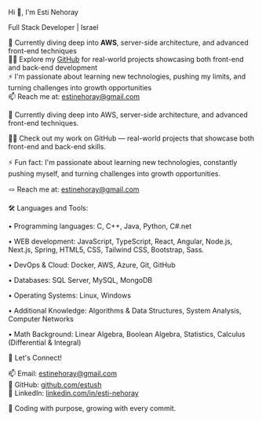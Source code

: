 Hi 👋, I'm Esti Nehoray

Full Stack Developer | Israel

🌱 Currently diving deep into **AWS**, server-side architecture, and advanced front-end techniques  
👩‍💻 Explore my [GitHub](https://github.com/estush) for real-world projects showcasing both front-end and back-end development  
⚡ I'm passionate about learning new technologies, pushing my limits, and turning challenges into growth opportunities  
📫 Reach me at: [estinehoray@gmail.com](mailto:estinehoray@gmail.com)

🌱 Currently diving deep into AWS, server-side architecture, and advanced front-end techniques.

👨‍💻 Check out my work on GitHub — real-world projects that showcase both front-end and back-end skills.

⚡ Fun fact: I'm passionate about learning new technologies, constantly pushing myself, and turning challenges into growth opportunities.


🪢 Reach me at: estinehoray@gmail.com


🛠️ Languages and Tools:

• Programming languages: C, C++, Java, Python, C#.net

• WEB development: JavaScript, TypeScript, React, Angular, Node.js, Next.js, Spring, HTML5, CSS, Tailwind CSS, Bootstrap, Sass. 

• DevOps & Cloud: Docker, AWS, Azure, Git, GitHub

• Databases: SQL Server, MySQL, MongoDB

• Operating Systems: Linux, Windows

• Additional  Knowledge: Algorithms & Data Structures, System Analysis, Computer Networks

• Math Background: Linear Algebra, Boolean Algebra, Statistics, Calculus (Differential & Integral)

🤝 Let's Connect!

📫 Email: [estinehoray@gmail.com](mailto:estinehoray@gmail.com)  
🐙 GitHub: [github.com/estush](https://github.com/estush)  
🔗 LinkedIn: [linkedin.com/in/esti-nehoray](https://www.linkedin.com/in/esti-nehoray/)

🎯 Coding with purpose, growing with every commit.
